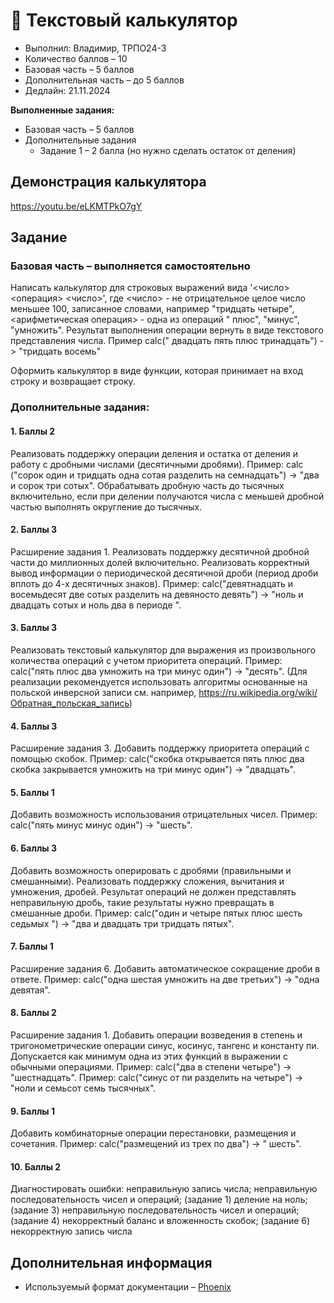 # 🧮 Текстовый калькулятор

- Выполнил: Владимир, ТРПО24-3
- Количество баллов – 10
- Базовая часть – 5 баллов
- Дополнительная часть – до 5 баллов
- Дедлайн: 21.11.2024

**Выполненные задания:**

- Базовая часть – 5 баллов
- Дополнительные задания
  - Задание 1 – 2 балла (но нужно сделать остаток от деления)

## Демонстрация калькулятора

https://youtu.be/eLKMTPkO7gY

## Задание

### Базовая часть – выполняется самостоятельно

Написать калькулятор для строковых выражений вида '<число> <операция> <число>', где <число> - не отрицательное целое
число меньшее 100, записанное словами, например "тридцать четыре", <арифметическая операция> - одна из операций "
плюс", "минус", "умножить". Результат выполнения операции вернуть в виде текстового представления числа. Пример calc("
двадцать пять плюс тринадцать") -> "тридцать восемь"

Оформить калькулятор в виде функции, которая принимает на вход строку и возвращает строку.

### Дополнительные задания:

#### 1. Баллы 2

Реализовать поддержку операции деления и остатка от деления и работу с дробными числами (десятичными дробями). Пример:
calc ("сорок один и тридцать одна сотая разделить на семнадцать") -> "два и сорок три сотых". Обрабатывать дробную часть
до тысячных включительно, если при делении получаются числа с меньшей дробной частью выполнять округление до тысячных.

#### 2. Баллы 3

Расширение задания 1. Реализовать поддержку десятичной дробной части до миллионных долей включительно. Реализовать
корректный вывод информации о периодической десятичной дроби (период дроби вплоть до 4-х десятичных знаков). Пример:
calc("девятнадцать и восемьдесят две сотых разделить на девяносто девять") -> "ноль и двадцать сотых и ноль два в
периоде ".

#### 3. Баллы 3

Реализовать текстовый калькулятор для выражения из произвольного количества операций с учетом приоритета операций.
Пример: calc("пять плюс два умножить на три минус один") -> "десять". (Для реализации рекомендуется использовать
алгоритмы основанные на польской инверсной записи см.
например, https://ru.wikipedia.org/wiki/Обратная_польская_запись)

#### 4. Баллы 3

Расширение задания 3. Добавить поддержку приоритета операций с помощью скобок. Пример: calc("скобка открывается пять
плюс два скобка закрывается умножить на три минус один") -> "двадцать".

#### 5. Баллы 1

Добавить возможность использования отрицательных чисел. Пример: calc("пять минус минус один") -> "шесть".

#### 6. Баллы 3

Добавить возможность оперировать с дробями (правильными и смешанными). Реализовать поддержку сложения, вычитания и
умножения, дробей. Результат операций не должен представлять неправильную дробь, такие результаты нужно превращать в
смешанные дроби. Пример: calc("один и четыре пятых плюс шесть седьмых ") -> "два и двадцать три тридцать пятых".

#### 7. Баллы 1

Расширение задания 6. Добавить автоматическое сокращение дроби в ответе. Пример: calc("одна шестая умножить на две
третьих") -> "одна девятая".

#### 8. Баллы 2

Расширение задания 1. Добавить операции возведения в степень и тригонометрические операции синус, косинус, тангенс и
константу пи. Допускается как минимум одна из этих функций в выражении с обычными операциями. Пример: calc("два в
степени четыре") -> "шестнадцать". Пример: calc("синус от пи разделить на четыре") -> "ноли и семьсот семь тысячных".

#### 9. Баллы 1

Добавить комбинаторные операции перестановки, размещения и сочетания. Пример: calc("размещений из трех по два") -> "
шесть".

#### 10. Баллы 2

Диагностировать ошибки: неправильную запись числа; неправильную последовательность чисел и операций; (задание 1) деление
на ноль; (задание 3) неправильную последовательность чисел и операций; (задание 4) некорректный баланс и вложенность
скобок; (задание 6) некорректную запись числа

## Дополнительная информация

- Используемый формат документации – [Phoenix](https://docs.wxpython.org/DocstringsGuidelines.html)
